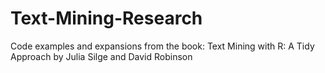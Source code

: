 # Text-Mining-Research
Code examples and expansions from the book:  Text Mining with R: A Tidy Approach by Julia Silge and David Robinson
